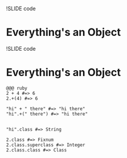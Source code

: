 !SLIDE code
# Everything's an Object #

!SLIDE code
# Everything's an Object #

    @@@ ruby
    2 + 4 #=> 6
    2.+(4) #=> 6
    
    "hi" + " there" #=> "hi there"
    "hi".+(" there") #=> "hi there"
    
    
    "hi".class #=> String
    
    2.class #=> Fixnum
    2.class.superclass #=> Integer
    2.class.class #=> Class
